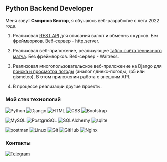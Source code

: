 ## Python Backend Developer

Меня зовут **Смирнов Виктор**, я обучаюсь веб-разработке с лета 2022 года.

1. Реализовал [REST API](https://github.com/Victor-Smirnoff/currency_exchange) для описания валют и обменных курсов. Без фреймворков. Веб-сервер - http.server.

2. Реализовал веб-приложение, реализующее [табло счёта теннисного матча](https://github.com/Victor-Smirnoff/TennisScoreboard). Без фреймворков. Веб-сервер - Waitress.

3. Реализовал многопользовательское веб-приложение на Django для [поиска и просмотра погоды](https://github.com/Victor-Smirnoff/weather) (аналог яднекс-погоды, rp5 или gismeteo). В этом приложении работа с внешним API.

4. В процессе реализации другие проекты.

### Мой стек технологий

![Python](https://img.shields.io/badge/Python-333?style=for-the-badge&logo=python&logoColor=yellow)
![Django](https://img.shields.io/badge/Django-333?style=for-the-badge&logo=django&logoColor=green)
![HTML](https://img.shields.io/badge/-HTML-333?style=for-the-badge&logo=html5)
![CSS](https://img.shields.io/badge/-CSS-333?style=for-the-badge&logo=css3&logoColor=blue)
![Bootstrap](https://img.shields.io/badge/-Bootstrap-333?style=for-the-badge&logo=Bootstrap)

![MySQL](https://img.shields.io/badge/mysql-333?style=for-the-badge&logo=mysql)
![PostgreSQL](https://img.shields.io/badge/PostgreSQL-333?style=for-the-badge&logo=PostgreSQL)
![SQLAlchemy](https://img.shields.io/badge/SQLAlchemy-333?style=for-the-badge&logo=SQLAlchemy)
![sqlite](https://img.shields.io/badge/sqlite-333?style=for-the-badge&logo=sqlite)

![postman](https://img.shields.io/badge/postman-333?style=for-the-badge&logo=postman)
![Linux](https://img.shields.io/badge/linux-333?style=for-the-badge&logo=linux)
![Git](https://img.shields.io/badge/git-333?style=for-the-badge&logo=git)
![GitHub](https://img.shields.io/badge/GitHub-333?style=for-the-badge&logo=GitHub)
![Nginx](https://img.shields.io/badge/Nginx-333?style=for-the-badge&logo=Nginx&logoColor=green)

### Контакты

[![Telegram](https://img.shields.io/badge/-Telegram-333?style=for-the-badge&logo=telegram&logoColor=27A0D9)](https://t.me/csatom/)
